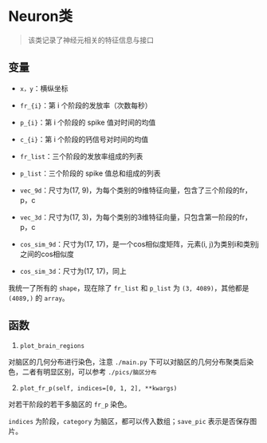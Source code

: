 # Neuron类

> 该类记录了神经元相关的特征信息与接口

## 变量

- `x，y`：横纵坐标

- `fr_{i}`：第 i 个阶段的发放率（次数每秒）
- `p_{i}`：第 i 个阶段的 spike 值对时间的均值
- `c_{i}`：第 i 个阶段的钙信号对时间的均值
- `fr_list`：三个阶段的发放率组成的列表
- `p_list`：三个阶段的 spike 值总和组成的列表
- `vec_9d`：尺寸为(17, 9)，为每个类别的9维特征向量，包含了三个阶段的fr，p，c
- `vec_3d`：尺寸为(17, 3)，为每个类别的3维特征向量，只包含第一阶段的fr，p，c
- `cos_sim_9d`：尺寸为(17, 17)，是一个cos相似度矩阵，元素(i, j)为类别i和类别j之间的cos相似度
- `cos_sim_3d`：尺寸为(17, 17)，同上

我统一了所有的 `shape`，现在除了 `fr_list` 和 `p_list` 为 `(3, 4089)`，其他都是 `(4089,)` 的 `array`。

## 函数

1. `plot_brain_regions`

对脑区的几何分布进行染色，注意 `./main.py` 下可以对脑区的几何分布聚类后染色，二者有明显区别，可以参考 `./pics/脑区分布`

2. `plot_fr_p(self, indices=[0, 1, 2], **kwargs)`

对若干阶段的若干多脑区的 `fr_p` 染色。

`indices` 为阶段，`category` 为脑区，都可以传入数组；`save_pic` 表示是否保存图片。


